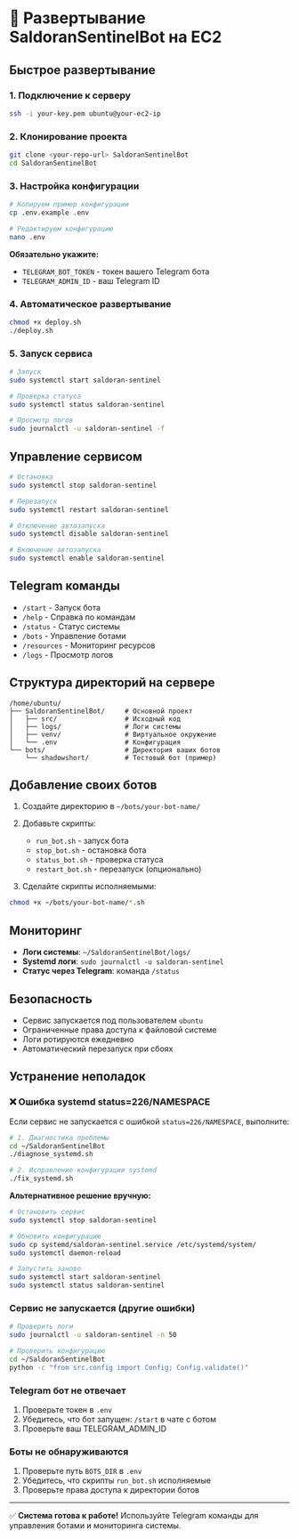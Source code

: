 # 🚀 Развертывание SaldoranSentinelBot на EC2

## Быстрое развертывание

### 1. Подключение к серверу
```bash
ssh -i your-key.pem ubuntu@your-ec2-ip
```

### 2. Клонирование проекта
```bash
git clone <your-repo-url> SaldoranSentinelBot
cd SaldoranSentinelBot
```

### 3. Настройка конфигурации
```bash
# Копируем пример конфигурации
cp .env.example .env

# Редактируем конфигурацию
nano .env
```

**Обязательно укажите:**
- `TELEGRAM_BOT_TOKEN` - токен вашего Telegram бота
- `TELEGRAM_ADMIN_ID` - ваш Telegram ID

### 4. Автоматическое развертывание
```bash
chmod +x deploy.sh
./deploy.sh
```

### 5. Запуск сервиса
```bash
# Запуск
sudo systemctl start saldoran-sentinel

# Проверка статуса
sudo systemctl status saldoran-sentinel

# Просмотр логов
sudo journalctl -u saldoran-sentinel -f
```

## Управление сервисом

```bash
# Остановка
sudo systemctl stop saldoran-sentinel

# Перезапуск
sudo systemctl restart saldoran-sentinel

# Отключение автозапуска
sudo systemctl disable saldoran-sentinel

# Включение автозапуска
sudo systemctl enable saldoran-sentinel
```

## Telegram команды

- `/start` - Запуск бота
- `/help` - Справка по командам
- `/status` - Статус системы
- `/bots` - Управление ботами
- `/resources` - Мониторинг ресурсов
- `/logs` - Просмотр логов

## Структура директорий на сервере

```
/home/ubuntu/
├── SaldoranSentinelBot/     # Основной проект
│   ├── src/                 # Исходный код
│   ├── logs/                # Логи системы
│   ├── venv/                # Виртуальное окружение
│   └── .env                 # Конфигурация
└── bots/                    # Директория ваших ботов
    └── shadowshort/         # Тестовый бот (пример)
```

## Добавление своих ботов

1. Создайте директорию в `~/bots/your-bot-name/`
2. Добавьте скрипты:
   - `run_bot.sh` - запуск бота
   - `stop_bot.sh` - остановка бота
   - `status_bot.sh` - проверка статуса
   - `restart_bot.sh` - перезапуск (опционально)

3. Сделайте скрипты исполняемыми:
```bash
chmod +x ~/bots/your-bot-name/*.sh
```

## Мониторинг

- **Логи системы**: `~/SaldoranSentinelBot/logs/`
- **Systemd логи**: `sudo journalctl -u saldoran-sentinel`
- **Статус через Telegram**: команда `/status`

## Безопасность

- Сервис запускается под пользователем `ubuntu`
- Ограниченные права доступа к файловой системе
- Логи ротируются ежедневно
- Автоматический перезапуск при сбоях

## Устранение неполадок

### ❌ Ошибка systemd status=226/NAMESPACE
Если сервис не запускается с ошибкой `status=226/NAMESPACE`, выполните:

```bash
# 1. Диагностика проблемы
cd ~/SaldoranSentinelBot
./diagnose_systemd.sh

# 2. Исправление конфигурации systemd
./fix_systemd.sh
```

**Альтернативное решение вручную:**
```bash
# Остановить сервис
sudo systemctl stop saldoran-sentinel

# Обновить конфигурацию
sudo cp systemd/saldoran-sentinel.service /etc/systemd/system/
sudo systemctl daemon-reload

# Запустить заново
sudo systemctl start saldoran-sentinel
sudo systemctl status saldoran-sentinel
```

### Сервис не запускается (другие ошибки)
```bash
# Проверить логи
sudo journalctl -u saldoran-sentinel -n 50

# Проверить конфигурацию
cd ~/SaldoranSentinelBot
python -c "from src.config import Config; Config.validate()"
```

### Telegram бот не отвечает
1. Проверьте токен в `.env`
2. Убедитесь, что бот запущен: `/start` в чате с ботом
3. Проверьте ваш TELEGRAM_ADMIN_ID

### Боты не обнаруживаются
1. Проверьте путь `BOTS_DIR` в `.env`
2. Убедитесь, что скрипты `run_bot.sh` исполняемые
3. Проверьте права доступа к директории ботов

---

✅ **Система готова к работе!** Используйте Telegram команды для управления ботами и мониторинга системы.